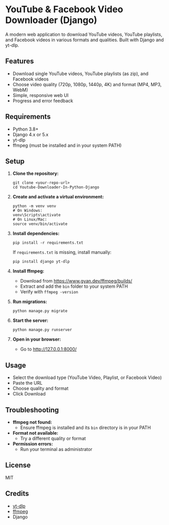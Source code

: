# YouTube & Facebook Video Downloader (Django)

A modern web application to download YouTube videos, YouTube playlists, and Facebook videos in various formats and qualities. Built with Django and yt-dlp.

## Features
- Download single YouTube videos, YouTube playlists (as zip), and Facebook videos
- Choose video quality (720p, 1080p, 1440p, 4K) and format (MP4, MP3, WebM)
- Simple, responsive web UI
- Progress and error feedback

## Requirements
- Python 3.8+
- Django 4.x or 5.x
- yt-dlp
- ffmpeg (must be installed and in your system PATH)

## Setup
1. **Clone the repository:**
   ```
   git clone <your-repo-url>
   cd Youtube-Downloader-In-Python-Django
   ```
2. **Create and activate a virtual environment:**
   ```
   python -m venv venv
   # On Windows:
   venv\Scripts\activate
   # On Linux/Mac:
   source venv/bin/activate
   ```
3. **Install dependencies:**
   ```
   pip install -r requirements.txt
   ```
   If `requirements.txt` is missing, install manually:
   ```
   pip install django yt-dlp
   ```
4. **Install ffmpeg:**
   - Download from https://www.gyan.dev/ffmpeg/builds/
   - Extract and add the `bin` folder to your system PATH
   - Verify with `ffmpeg -version`

5. **Run migrations:**
   ```
   python manage.py migrate
   ```
6. **Start the server:**
   ```
   python manage.py runserver
   ```
7. **Open in your browser:**
   - Go to http://127.0.0.1:8000/

## Usage
- Select the download type (YouTube Video, Playlist, or Facebook Video)
- Paste the URL
- Choose quality and format
- Click Download

## Troubleshooting
- **ffmpeg not found:**
  - Ensure ffmpeg is installed and its `bin` directory is in your PATH
- **Format not available:**
  - Try a different quality or format
- **Permission errors:**
  - Run your terminal as administrator

## License
MIT

## Credits
- [yt-dlp](https://github.com/yt-dlp/yt-dlp)
- [ffmpeg](https://ffmpeg.org/)
- Django
